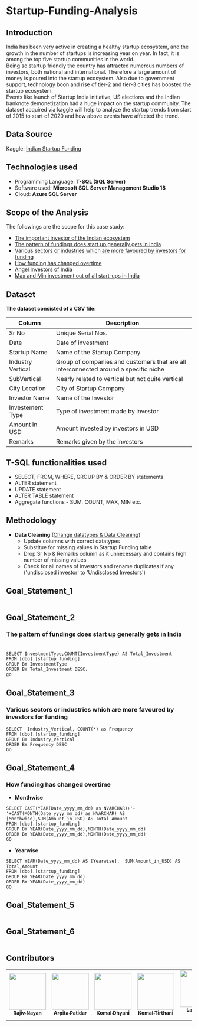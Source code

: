 # Startup-Funding-Analysis

## Introduction
India has been very active in creating a healthy startup ecosystem, and the growth in the number of startups is increasing year on year. In fact, it is among the top five startup communities in the world.<br>
Being so startup friendly the country has attracted numerous numbers of investors, both national and international. Therefore a large amount of money is poured into the startup ecosystem. Also due to government support, technology boon and rise of tier-2 and tier-3 cities has boosted the startup ecosystem.<br>
Events like launch of Startup India initiative, US elections and the Indian banknote demonetization had a huge impact on the startup community. The dataset acquired via kaggle will help to analyze the startup trends from start of 2015 to start of 2020 and how above events have affected the trend.

## Data Source
Kaggle: [Indian Startup Funding](https://www.kaggle.com/sudalairajkumar/indian-startup-funding)

## Technologies used
* Programming Language: **T-SQL (SQL Server)**
* Software used: **Microsoft SQL Server Management Studio 18**
* Cloud: **Azure SQL Server**

## Scope of the Analysis
The followings are the scope for this case study:

* [The important investor of the Indian ecosystem](#Goal_Statement_1)
* [The pattern of fundings does start up generally gets in India](#Goal_Statement_2)
* [Various sectors or industries which are more favoured by investors for funding](#Goal_Statement_3)
* [How funding has changed overtime](#Goal_Statement_4)
* [Angel Investors of India](#Goal_Statement_5)
* [Max and Min investment out of all start-ups in India](#Goal_Statement_6)

## Dataset
**The dataset consisted of a CSV file:**

|Column|Description|
|---|---|
|Sr No|Unique Serial Nos.|
|Date|Date of investment|
|Startup Name|Name of the Startup Company|
|Industry Vertical|Group of companies and customers that are all interconnected around a specific niche|
|SubVertical|Nearly related to vertical but not quite vertical|
|City Location|City of Startup Company|
|Investor Name|Name of the Investor|
|Investement Type|Type of investment made by investor|
|Amount in USD|Amount invested by investors in USD|
|Remarks|Remarks given by the investors|

## T-SQL functionalities used
* SELECT, FROM, WHERE, GROUP BY & ORDER BY statements
* ALTER statement
* UPDATE statement
* ALTER TABLE statement
* Aggregate functions - SUM, COUNT, MAX, MIN etc.


## Methodology
* **Data Cleaning** ([Change datatypes & Data Cleaning](https://github.com/Rajiv-Nayan/Startup-Funding-Analysis/blob/main/data%20cleaninng.sql))
  * Update columns with correct datatypes 
  * Substitue for missing values in Startup Funding table
  * Drop Sr No & Remarks column as it unnecessary and contains high number of missing values
  * Check for all names of investors and rename duplicates if any ('undisclosed investor' to 'Undisclosed Investors')

## Goal_Statement_1
```
```
## Goal_Statement_2
### The pattern of fundings does start up generally gets in India<br><br>
``` JS
SELECT InvestmentType,COUNT(InvestmentType) AS Total_Investment 
FROM [dbo].[startup_funding]
GROUP BY InvestmentType 
ORDER BY Total_Investment DESC;
go
```


## Goal_Statement_3
### Various sectors or industries which are more favoured by investors for funding<br>
``` JS
SELECT  Industry_Vertical, COUNT(*) as Frequency
FROM [dbo].[startup_funding]
GROUP BY Industry_Vertical 
ORDER BY Frequency DESC
Go
```
## Goal_Statement_4
### How funding has changed overtime

* **Monthwise**

``` JS
SELECT CAST(YEAR(Date_yyyy_mm_dd) as NVARCHAR)+'-'+CAST(MONTH(Date_yyyy_mm_dd) as NVARCHAR) AS [Monthwise],SUM(Amount_in_USD) AS Total_Amount 
FROM [dbo].[startup_funding] 
GROUP BY YEAR(Date_yyyy_mm_dd),MONTH(Date_yyyy_mm_dd) 
ORDER BY YEAR(Date_yyyy_mm_dd),MONTH(Date_yyyy_mm_dd)
GO
```
* **Yearwise**

``` JS
SELECT YEAR(Date_yyyy_mm_dd) AS [Yearwise],  SUM(Amount_in_USD) AS Total_Amount 
FROM [dbo].[startup_funding]
GROUP BY YEAR(Date_yyyy_mm_dd) 
ORDER BY YEAR(Date_yyyy_mm_dd)
GO
```

## Goal_Statement_5
```
```
## Goal_Statement_6
```
```

## Contributors

<table>
  <tr>
    <td align="center"><a href="https://www.linkedin.com/in/rajivnlink/"><img src="https://media-exp1.licdn.com/dms/image/C5103AQFTLW05sU_9Mg/profile-displayphoto-shrink_200_200/0/1581673573356?e=1626912000&v=beta&t=kxnGgp2mNebqqNi_JZ5iFiA6tuQiPNTR9YpZYHS3dAw" width="100px;" alt=""/><br /><sub><b>Rajiv Nayan</b></sub></a><br /></td>
    <td align="center"><a href="https://www.linkedin.com/in/arpita-patidar-82958712a/"><img src="https://media-exp1.licdn.com/dms/image/C5103AQFlVe7Ge33jTw/profile-displayphoto-shrink_200_200/0/1549727888584?e=1626912000&v=beta&t=UW16-nfbklu5n5R815IZwdK2si7XCgw8d15gGNV9qTQ" width="100px;" alt=""/><br /><sub><b>Arpita Patidar</b></sub></a><br /></td>
    <td align="center"><a href="https://www.linkedin.com/in/komal-dhyani/"><img src="https://media-exp1.licdn.com/dms/image/C4E03AQGp0wW5xh7fuA/profile-displayphoto-shrink_200_200/0/1619702786501?e=1626912000&v=beta&t=fPLm79yD22TPw3bYncTLmPiUaeYp9-JbjJkQ68mJc-M" width="100px;" alt=""/><br /><sub><b>Komal Dhyani</b></sub></a><br /></td>
    <td align="center"><a href="https://www.linkedin.com/in/komal-tirthani-114a81179/"><img src="https://media-exp1.licdn.com/dms/image/C4E03AQHAPY6Y4fKU0w/profile-displayphoto-shrink_200_200/0/1597092716698?e=1626912000&v=beta&t=hDNhogHYQZcciwiB6MFVAm-ELlmLSRJxx0lQwJxsnpY"  width="100px;" alt=""/><br /><sub><b>Komal Tirthani</b></sub></a><br /></td>
    <td align="center"><a href="https://www.linkedin.com/in/lalatendu-padhi-41b560195/"><img src="https://media-exp1.licdn.com/dms/image/C4D03AQEnOYjQaNB3rQ/profile-displayphoto-shrink_200_200/0/1605682139315?e=1626912000&v=beta&t=4p8INeqZ3XmvJKtMFnGw0ngbWzzijhQ_zbJYOriqFsA" width="100px;" alt=""/><br /><sub><b>Lalatendu Padhi</b></sub></a><br /></td>
    <td align="center"><a href="https://www.linkedin.com/in/yogesh-kumar-287137203/"><img src="https://media-exp1.licdn.com/dms/image/C4D03AQErF6sniOMjDA/profile-displayphoto-shrink_200_200/0/1621569365191?e=1626912000&v=beta&t=_JNVjaS9C9vkcv8NqYqwWNshLOqeRW6ciTI0hTgxulk" width="100px;" alt=""/><br /><sub><b>Yogesh Kumar</b></sub></a><br /></td>
  </tr>
 </table>

